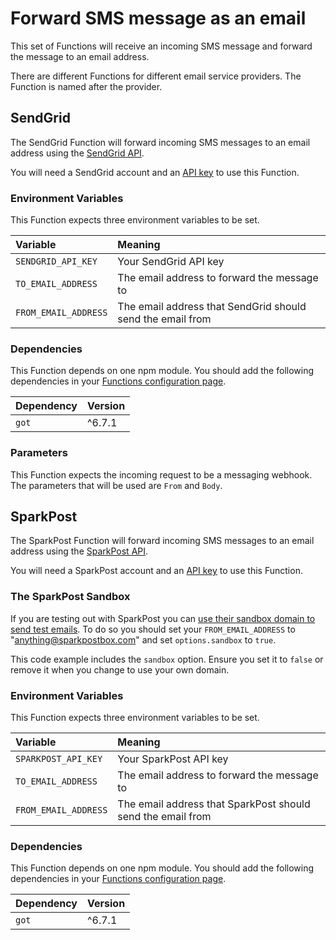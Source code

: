 # Forward SMS message as an email

This set of Functions will receive an incoming SMS message and forward the message to an email address.

There are different Functions for different email service providers. The Function is named after the provider.

## SendGrid

The SendGrid Function will forward incoming SMS messages to an email address using the [SendGrid API](http://sendgrid.com/).

You will need a SendGrid account and an [API key](https://app.sendgrid.com/settings/api_keys) to use this Function.

### Environment Variables

This Function expects three environment variables to be set.

| Variable             | Meaning                                                    |
| :------------------- | :--------------------------------------------------------- |
| `SENDGRID_API_KEY`   | Your SendGrid API key                                      |
| `TO_EMAIL_ADDRESS`   | The email address to forward the message to                |
| `FROM_EMAIL_ADDRESS` | The email address that SendGrid should send the email from |

### Dependencies

This Function depends on one npm module. You should add the following dependencies in your [Functions configuration page](https://www.twilio.com/console/runtime/functions/configure).

| Dependency | Version |
| :--------- | :------ |
| `got`      | ^6.7.1  |

### Parameters

This Function expects the incoming request to be a messaging webhook. The parameters that will be used are `From` and `Body`.

## SparkPost

The SparkPost Function will forward incoming SMS messages to an email address using the [SparkPost API](https://www.sparkpost.com/).

You will need a SparkPost account and an [API key](https://app.sparkpost.com/account/credentials) to use this Function.

### The SparkPost Sandbox

If you are testing out with SparkPost you can [use their sandbox domain to send test emails](https://developers.sparkpost.com/api/transmissions/#header-the-sandbox-domain). To do so you should set your `FROM_EMAIL_ADDRESS` to "anything@sparkpostbox.com" and set `options.sandbox` to `true`.

This code example includes the `sandbox` option. Ensure you set it to `false` or remove it when you change to use your own domain.

### Environment Variables

This Function expects three environment variables to be set.

| Variable             | Meaning                                                     |
| :------------------- | :---------------------------------------------------------- |
| `SPARKPOST_API_KEY`  | Your SparkPost API key                                      |
| `TO_EMAIL_ADDRESS`   | The email address to forward the message to                 |
| `FROM_EMAIL_ADDRESS` | The email address that SparkPost should send the email from |

### Dependencies

This Function depends on one npm module. You should add the following dependencies in your [Functions configuration page](https://www.twilio.com/console/runtime/functions/configure).

| Dependency | Version |
| :--------- | :------ |
| `got`      | ^6.7.1  |
